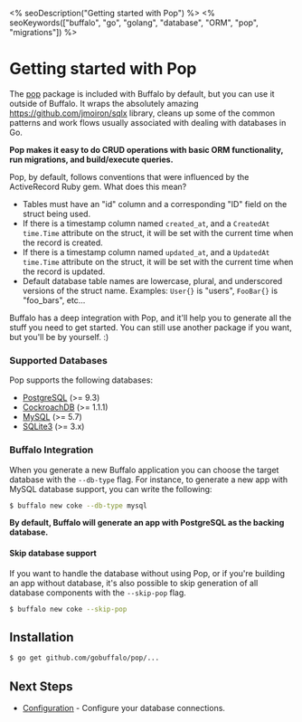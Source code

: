 <% seoDescription("Getting started with Pop") %>
<% seoKeywords(["buffalo", "go", "golang", "database", "ORM", "pop", "migrations"]) %>

# Getting started with Pop

The [pop](https://godoc.org/github.com/gobuffalo/pop) package is included with Buffalo by default, but you can use it outside of Buffalo. It wraps the absolutely amazing https://github.com/jmoiron/sqlx library, cleans up some of the common patterns and work flows usually associated with dealing with databases in Go.

**Pop makes it easy to do CRUD operations with basic ORM functionality, run migrations, and build/execute queries.**

Pop, by default, follows conventions that were influenced by the ActiveRecord Ruby gem. What does this mean?

* Tables must have an "id" column and a corresponding "ID" field on the struct being used.
* If there is a timestamp column named `created_at`, and a `CreatedAt time.Time` attribute on the struct, it will be set with the current time when the record is created.
* If there is a timestamp column named `updated_at`, and a `UpdatedAt time.Time` attribute on the struct, it will be set with the current time when the record is updated.
* Default database table names are lowercase, plural, and underscored versions of the struct name. Examples: `User{}` is "users", `FooBar{}` is "foo_bars", etc...

Buffalo has a deep integration with Pop, and it'll help you to generate all the stuff you need to get started. You can still use another package if you want, but you'll be by yourself. :)

### Supported Databases

Pop supports the following databases:
* [PostgreSQL](https://www.postgresql.org/) (>= 9.3)
* [CockroachDB](https://www.cockroachlabs.com/) (>= 1.1.1)
* [MySQL](https://www.mysql.com/) (>= 5.7)
* [SQLite3](https://sqlite.org/) (>= 3.x)

### Buffalo Integration

When you generate a new Buffalo application you can choose the target database with the `--db-type` flag. For instance, to generate a new app with MySQL database support, you can write the following:

```bash
$ buffalo new coke --db-type mysql
```

**By default, Buffalo will generate an app with PostgreSQL as the backing database.**

#### Skip database support

If you want to handle the database without using Pop, or if you're building an app without database, it's also possible to skip generation of all database components with the `--skip-pop` flag.

```bash
$ buffalo new coke --skip-pop
```

## Installation

```bash
$ go get github.com/gobuffalo/pop/...
```

## Next Steps

* [Configuration](/en/docs/db/configuration) - Configure your database connections.